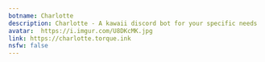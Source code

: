 ```yaml
---
botname: Charlotte
description: Charlotte - A kawaii discord bot for your specific needs
avatar:  https://i.imgur.com/U8DKcMK.jpg
link: https://charlotte.torque.ink
nsfw: false
---
```

